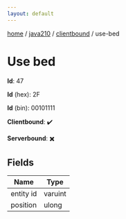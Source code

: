 ```yaml
---
layout: default
---
```


[home](/)  /  [java210](/protocol/java210)  /  [clientbound](/protocol/java210/clientbound)  /  use-bed

# Use bed

**Id**: 47

**Id** (hex): 2F

**Id** (bin): 00101111

**Clientbound**: ✔️

**Serverbound**: ✖️

## Fields

Name | Type
---|---
entity id | varuint
position | ulong

